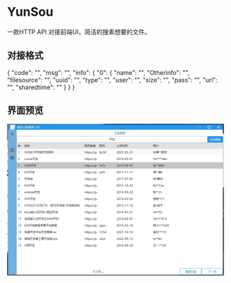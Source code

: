 # YunSou
 一款HTTP API 对接前端UI，简洁的搜素想要的文件。

## 对接格式 
{
    "code": "",
    "msg": "",
    "info": {
        "0": {
            "name": "",
            "Otherinfo": "",
            "filesource": "",
            "uuid": "",
            "type": "",
            "user": "",
            "size": "",
            "pass": "",
            "url": "",
            "sharedtime": ""
        }
    }
}





## 界面预览 
![网盘搜索GUI界面](https://github.com/dengle456/Ysou/blob/master/123.JPG?raw=true)
